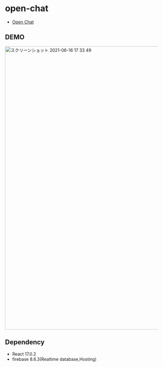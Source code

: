 # open-chat

- [Open Chat](https://openchat-28d41.web.app/) 

## DEMO
<img width="932" alt="スクリーンショット 2021-06-16 17 33 49" src="https://user-images.githubusercontent.com/62085992/122186623-2e91fd80-cec9-11eb-904d-802f24adb300.png">

## Dependency
- React 17.0.2
- firebase 8.6.3(Realtime database,Hosting)
